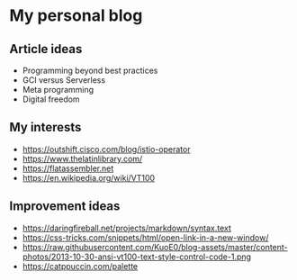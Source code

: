 # My personal blog

## Article ideas

- Programming beyond best practices
- GCI versus Serverless
- Meta programming
- Digital freedom

## My interests

- https://outshift.cisco.com/blog/istio-operator
- https://www.thelatinlibrary.com/
- https://flatassembler.net
- https://en.wikipedia.org/wiki/VT100

## Improvement ideas

- https://daringfireball.net/projects/markdown/syntax.text
- https://css-tricks.com/snippets/html/open-link-in-a-new-window/
- https://raw.githubusercontent.com/KuoE0/blog-assets/master/content-photos/2013-10-30-ansi-vt100-text-style-control-code-1.png
- https://catppuccin.com/palette

